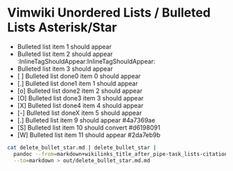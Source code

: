 # Vimwiki Unordered Lists / Bulleted Lists Asterisk/Star

-   Bulleted list item 1 should appear
-   Bulleted list item 2 should appear
    :InlineTagShouldAppear:InlineTagShouldAppear:
-   Bulleted list item 3 should appear
-   \[ \] Bulleted list done0 item 0 should appear
-   \[.\] Bulleted list done1 item 1 should appear
-   \[o\] Bulleted list done2 item 2 should appear
-   \[O\] Bulleted list done3 item 3 should appear
-   \[X\] Bulleted list done4 item 4 should appear
-   \[-\] Bulleted list doneX item 5 should appear
-   \[.\] Bulleted list item 9 should appear #4a7369ae
-   \[S\] Bulleted list item 10 should convert #d6198091
-   \[W\] Bulleted list item 11 should appear #2da7eb9b

``` bash
cat delete_bullet_star.md | delete_bullet_star |
  pandoc --from=markdown+wikilinks_title_after_pipe-task_lists-citations \
  --to=markdown > out/delete_bullet_star.md.md
```
